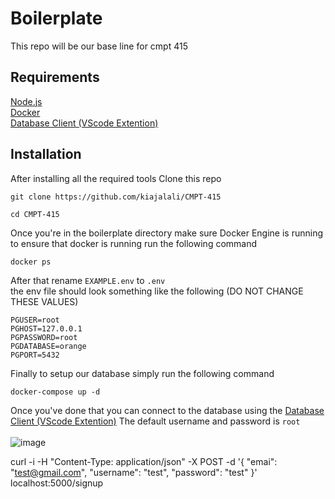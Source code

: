 # Boilerplate
This repo will be our base line for cmpt 415

## Requirements
[Node.js](https://nodejs.org/en/)  <br />
[Docker](https://docs.docker.com/get-docker/)  <br />
[Database Client (VScode Extention)](https://github.com/user/repo/blob/branch/other_file.md)  <br />

## Installation
After installing all the required tools Clone this repo

```
git clone https://github.com/kiajalali/CMPT-415
```

```
cd CMPT-415
```

Once you're in the boilerplate directory make sure Docker Engine is running to ensure that docker is running run the following command
```
docker ps
```

After that rename `EXAMPLE.env` to `.env` <br />
the env file should look something like the following (DO NOT CHANGE THESE VALUES)
```
PGUSER=root
PGHOST=127.0.0.1
PGPASSWORD=root
PGDATABASE=orange
PGPORT=5432
```

Finally to setup our database simply run the following command
```
docker-compose up -d
```

Once you've done that you can connect to the database using the [Database Client (VScode Extention)](https://github.com/user/repo/blob/branch/other_file.md)
The default username and password is `root` <br />
<br />
![image](https://user-images.githubusercontent.com/72360378/153683971-5045bb2c-ee71-427b-9f0c-c44ea34c9aa9.png)

curl -i -H "Content-Type: application/json" -X POST -d '{
    "emai": "test@gmail.com",
    "username": "test",
    "password": "test"
    }' localhost:5000/signup

